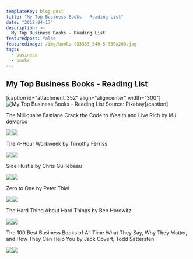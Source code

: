 ```yaml
---
templateKey: blog-post
title: "My Top Business Books - Reading List"
date: "2018-04-17"
description: >-
  My Top Business Books - Reading List
featuredpost: false
featuredimage: /img/books-933333_640-5-300x200.jpg
tags:
  - business
  - books
---
```


## My Top Business Books - Reading List

\[caption id="attachment\_352" align="aligncenter" width="300"\]![My Top Business Books - Reading List](https://stefantesoi.com/wp-content/uploads/2018/04/books-933333_640-5-300x200.jpg) Source: Pixabay\[/caption\]

The Millionaire Fastlane Crack the Code to Wealth and Live Rich by MJ deMarco

[![](//ws-na.amazon-adsystem.com/widgets/q?_encoding=UTF8&ASIN=B004BDOUAI&Format=_SL250_&ID=AsinImage&MarketPlace=US&ServiceVersion=20070822&WS=1&tag=bestmoviescre-20)](https://www.amazon.com/Millionaire-Fastlane-Crack-Wealth-Lifetime-ebook/dp/B004BDOUAI/ref=as_li_ss_il?s=books&ie=UTF8&qid=1523351788&sr=1-2&keywords=The+Millionaire+Fastlane+Crack&linkCode=li3&tag=bestmoviescre-20&linkId=0db51aba912ffc9f4a84cf4b37fbe220)![](https://ir-na.amazon-adsystem.com/e/ir?t=bestmoviescre-20&l=li3&o=1&a=B004BDOUAI)

The 4-Hour Workweek by Timothy Ferriss

[![](//ws-na.amazon-adsystem.com/widgets/q?_encoding=UTF8&ASIN=B003BVK2YO&Format=_SL250_&ID=AsinImage&MarketPlace=US&ServiceVersion=20070822&WS=1&tag=bestmoviescre-20)](https://www.amazon.com/4-Hour-Workweek-Escape-Live-Anywhere/dp/B003BVK2YO/ref=as_li_ss_il?s=books&ie=UTF8&qid=1523351852&sr=1-3&keywords=The+4-Hour+Workweek&linkCode=li3&tag=bestmoviescre-20&linkId=9fc38b3fface62206b323e136bf4df95)![](https://ir-na.amazon-adsystem.com/e/ir?t=bestmoviescre-20&l=li3&o=1&a=B003BVK2YO)

Side Hustle by Chris Guillebeau

[![](//ws-na.amazon-adsystem.com/widgets/q?_encoding=UTF8&ASIN=B01MT0J7KF&Format=_SL250_&ID=AsinImage&MarketPlace=US&ServiceVersion=20070822&WS=1&tag=bestmoviescre-20)](https://www.amazon.com/Side-Hustle-Idea-Income-Days-ebook/dp/B01MT0J7KF/ref=as_li_ss_il?s=books&ie=UTF8&qid=1523351947&sr=1-1&keywords=Side+Hustle&linkCode=li3&tag=bestmoviescre-20&linkId=01416e8fdea4c353d6b2e72da142ff1a)![](https://ir-na.amazon-adsystem.com/e/ir?t=bestmoviescre-20&l=li3&o=1&a=B01MT0J7KF)

Zero to One by Peter Thiel

[![](//ws-na.amazon-adsystem.com/widgets/q?_encoding=UTF8&ASIN=2511207206&Format=_SL250_&ID=AsinImage&MarketPlace=US&ServiceVersion=20070822&WS=1&tag=bestmoviescre-20)](https://www.amazon.com/Zero-One-Future-Paperback-Masters/dp/2511207206/ref=as_li_ss_il?s=books&ie=UTF8&qid=1523352021&sr=1-6&keywords=zero+to+one&linkCode=li3&tag=bestmoviescre-20&linkId=7a1253e9e0b969645c9efcbcb3a562dc)![](https://ir-na.amazon-adsystem.com/e/ir?t=bestmoviescre-20&l=li3&o=1&a=2511207206)

The Hard Thing About Hard Things by Ben Horowitz

[![](//ws-na.amazon-adsystem.com/widgets/q?_encoding=UTF8&ASIN=B00DQ845EA&Format=_SL250_&ID=AsinImage&MarketPlace=US&ServiceVersion=20070822&WS=1&tag=bestmoviescre-20)](https://www.amazon.com/Hard-Thing-About-Things-Building-ebook/dp/B00DQ845EA/ref=as_li_ss_il?s=books&ie=UTF8&qid=1523352094&sr=1-1&keywords=The+Hard+Thing+About+Hard+Things&linkCode=li3&tag=bestmoviescre-20&linkId=116f2363e6188e50eaa947e5b3060892)![](https://ir-na.amazon-adsystem.com/e/ir?t=bestmoviescre-20&l=li3&o=1&a=B00DQ845EA)

The 100 Best Business Books of All Time What They Say, Why They Matter, and How They Can Help You by Jack Covert, Todd Sattersten

[![](//ws-na.amazon-adsystem.com/widgets/q?_encoding=UTF8&ASIN=B01839Q4MC&Format=_SL250_&ID=AsinImage&MarketPlace=US&ServiceVersion=20070822&WS=1&tag=bestmoviescre-20)](https://www.amazon.com/100-Best-Business-Books-Time-ebook/dp/B01839Q4MC/ref=as_li_ss_il?s=books&ie=UTF8&qid=1523352139&sr=1-3&keywords=The+100+Best+Business+Books+of+All+Time&linkCode=li3&tag=bestmoviescre-20&linkId=978e77db7b94643dfb44d54ee2937008)![](https://ir-na.amazon-adsystem.com/e/ir?t=bestmoviescre-20&l=li3&o=1&a=B01839Q4MC)
